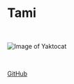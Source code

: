

# Tami

<br>

![Image of Yaktocat](https://octodex.github.com/images/yaktocat.png)

<br>


[GitHub](http://github.com/Tamiren/markdown-portfolio/edit/add-images-links/_includes/03-links.md?pr=%2FTamiren%2Fmarkdown-portfolio%2Fpull%2F3)

